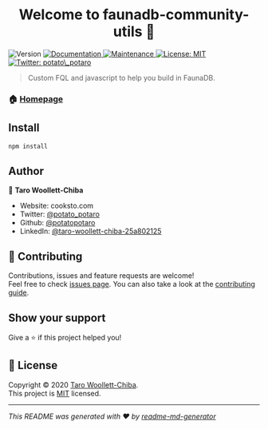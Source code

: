 <h1 align="center">Welcome to faunadb-community-utils 👋</h1>
<p>
  <img alt="Version" src="https://img.shields.io/badge/version-1.0.0-blue.svg?cacheSeconds=2592000" />
  <a href="https://github.com/potatopotaro/faunadb-community-utils#readme" target="_blank">
    <img alt="Documentation" src="https://img.shields.io/badge/documentation-yes-brightgreen.svg" />
  </a>
  <a href="https://github.com/potatopotaro/faunadb-community-utils/graphs/commit-activity" target="_blank">
    <img alt="Maintenance" src="https://img.shields.io/badge/Maintained%3F-yes-green.svg" />
  </a>
  <a href="https://github.com/potatopotaro/faunadb-community-utils/blob/master/LICENSE" target="_blank">
    <img alt="License: MIT" src="https://img.shields.io/github/license/potatopotaro/faunadb-community-utils" />
  </a>
  <a href="https://twitter.com/potato\_potaro" target="_blank">
    <img alt="Twitter: potato\_potaro" src="https://img.shields.io/twitter/follow/potato\_potaro.svg?style=social" />
  </a>
</p>

> Custom FQL and javascript to help you build in FaunaDB.

### 🏠 [Homepage](https://github.com/potatopotaro/faunadb-community-utils#readme)

## Install

```sh
npm install
```

## Author

👤 **Taro Woollett-Chiba**

* Website: cooksto.com
* Twitter: [@potato\_potaro](https://twitter.com/potato\_potaro)
* Github: [@potatopotaro](https://github.com/potatopotaro)
* LinkedIn: [@taro-woollett-chiba-25a802125](https://linkedin.com/in/taro-woollett-chiba-25a802125)

## 🤝 Contributing

Contributions, issues and feature requests are welcome!<br />Feel free to check [issues page](https://github.com/potatopotaro/faunadb-community-utils/issues). You can also take a look at the [contributing guide](https://github.com/potatopotaro/faunadb-community-utils/blob/master/CONTRIBUTING.md).

## Show your support

Give a ⭐️ if this project helped you!

## 📝 License

Copyright © 2020 [Taro Woollett-Chiba](https://github.com/potatopotaro).<br />
This project is [MIT](https://github.com/potatopotaro/faunadb-community-utils/blob/master/LICENSE) licensed.

***
_This README was generated with ❤️ by [readme-md-generator](https://github.com/kefranabg/readme-md-generator)_